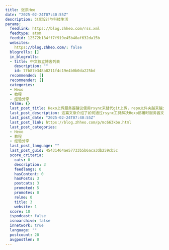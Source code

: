 ```yaml
---
title: 张洪Heo
date: "2025-02-24T07:40:55Z"
description: 分享设计与科技生活
params:
  feedlink: https://blog.zhheo.com/rss.xml
  feedtype: atom
  feedid: 12572b184ff7f919e45b40af632da15b
  websites:
    https://blog.zhheo.com/: false
  blogrolls: []
  in_blogrolls:
  - title: 中文独立博客列表
    description: ""
    id: 7fb87e348a8211f4c19e4b0b0da225bd
  recommended: []
  recommender: []
  categories:
  - Hexo
  - 教程
  - 经验分享
  relme: {}
  last_post_title: Hexo上传服务器建议使用rsync来替代git上传，repo文件夹越来越大解决方法
  last_post_description: 这篇文章介绍了如何通过rsync工具解决Hexo部署时服务器文件占用过大问题的方法。文章建议使用hexo-deployer
  last_post_date: "2025-02-24T07:40:55Z"
  last_post_link: https://blog.zhheo.com/p/mc663kbo.html
  last_post_categories:
  - Hexo
  - 教程
  - 经验分享
  last_post_language: ""
  last_post_guid: 45431464ae57733b5b6aca3db259cb5c
  score_criteria:
    cats: 0
    description: 3
    feedlangs: 0
    hasContent: 0
    hasPosts: 3
    postcats: 3
    promoted: 5
    promotes: 0
    relme: 0
    title: 3
    website: 1
  score: 18
  ispodcast: false
  isnoarchive: false
  innetwork: true
  language: ""
  postcount: 20
  avgpostlen: 0
---
```

